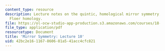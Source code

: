 ```yaml
---
content_type: resource
description: Lecture notes on the quintic, homological mirror symmetry, and Lagrangian
  Floer homology.
file: https://ol-ocw-studio-app-production.s3.amazonaws.com/courses/18-969-topics-in-geometry-mirror-symmetry-spring-2009/42bc2e161167860681a541acc4cfc821_MIT18_969s09_lec10.pdf
file_type: application/pdf
resourcetype: Document
title: 'Mirror Symmetry: Lecture 10'
uid: 42bc2e16-1167-8606-81a5-41acc4cfc821
---
```

